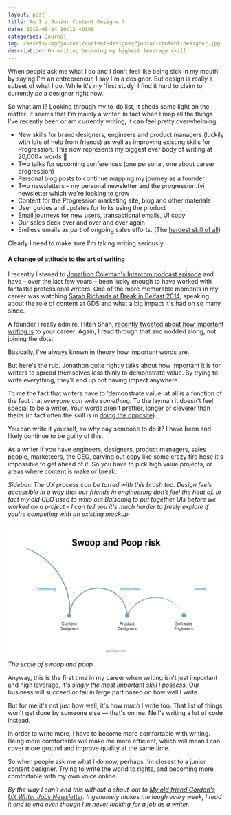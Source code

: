 ```yaml
---
layout: post
title: Am I a Junior Content Designer?
date: 2019-08-24 10:12 +0100
categories: Journal
img: /assets/img/journal/content-designer/junior-content-designer.jpg
description: On writing becoming my highest leverage skill
---
```


When people ask me what I do and I don't feel like being sick in my mouth by saying I'm an entrepreneur, I say I'm a designer. But design is really a subset of what I do. While it's my 'first study' I find it hard to claim to currently _be_ a designer right now.

So what am I? Looking through my to-do list, it sheds some light on the matter. It seems that I'm mainly a writer. In fact when I map all the things I've recently been or am currently writing, it can feel pretty overwhelming.

- New skills for brand designers, engineers and product managers (luckily with lots of help from friends) as well as improving existing skills for Progression. This now represents my biggest ever body of writing at 20,000+ words 🤯
- Two talks for upcoming conferences (one personal, one about career progression)
- Personal blog posts to continue mapping my journey as a founder
- Two newsletters – my personal newsletter and the progression.fyi newsletter which we're looking to grow
- Content for the Progression marketing site, blog and other materials
- User guides and updates for folks using the product
- Email journeys for new users, transactional emails, UI copy
- Our sales deck over and over and over again
- Endless emails as part of ongoing sales efforts. (The [hardest skill of all](https://www.jonnyburch.com/lost-but-making-good-time/))

Clearly I need to make sure I'm taking writing seriously.

#### A change of attitude to the art of writing

I recently listened to [Jonathon Coleman's Intercom podcast episode](https://www.intercom.com/blog/podcasts/intercoms-jonathon-colman-on-why-content-designers-should-do-less/) and have – over the last few years – been lucky enough to have worked with fantastic professional writers. One of the more memorable moments in my career was watching [Sarah Richards at Break in Belfast 2014](http://breakconf.org/speakers.php), speaking about the role of content at GDS and what a big impact it's had on so many since.

A founder I really admire, Hiten Shah, [recently tweeted about how important writing is](https://twitter.com/hnshah/status/1156064424018317312?s=20) to your career. Again, I read through that and nodded along, not joining the dots.

Basically, I've always known in theory how important words are.

But here's the rub. Jonathon quite rightly talks about how important it is for writers to spread themselves less thinly to demonstrate value. By trying to write everything, they'll end up not having impact anywhere.

To me the fact that writers have to 'demonstrate value' at all is a function of the fact that _everyone can write something_. To the layman it doesn't feel special to be a writer. Your words aren't prettier, longer or cleverer than theirs (in fact often the skill is in [doing the opposite](https://gds.blog.gov.uk/2016/02/23/writing-content-for-everyone/)).

You can write it yourself, so why pay someone to do it? I have been and likely continue to be guilty of this.

As a writer if you have engineers, designers, product managers, sales people, marketeers, the CEO, carving out copy like some crazy fire hose it's impossible to get ahead of it. So you have to pick high value projects, or areas where content is make or break.

_Sidebar: The UX process can be tarred with this brush too. Design feels accessible in a way that our friends in engineering don't feel the heat of. In fact my old CEO used to whip out Balsamiq to put together UIs before we worked on a project – I can tell you it's much harder to freely explore if you're competing with an existing mockup._

![The scale of swoop and poop](/assets/img/journal/content-designer/swoop-and-poop.jpg)*The scale of swoop and poop*

Anyway, this is the first time in my career when writing isn't just important and high leverage, it's _singly the most important skill I possess_. Our business will succeed or fail in large part based on how well I write.

But for me it's not just how well, it's how _much_ I write too. That list of things won't get done by someone else — that's on me. Neil's writing a lot of code instead.

In order to write more, I have to become more comfortable with writing. Being more comfortable will make me more efficient, which will mean I can cover more ground and improve quality at the same time.

So when people ask me what I do now, perhaps I'm closest to a junior content designer. Trying to write the world to rights, and becoming more comfortable with my own voice online.

_By the way I can't end this without a shout-out to [My old friend Gordon's UX Writer Jobs Newsletter](http://www.uxwriterjobs.com/). It genuinely makes me laugh every week, I read it end to end even though I'm never looking for a job as a writer._
